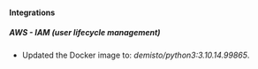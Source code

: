 
#### Integrations

##### AWS - IAM (user lifecycle management)

- Updated the Docker image to: *demisto/python3:3.10.14.99865*.

